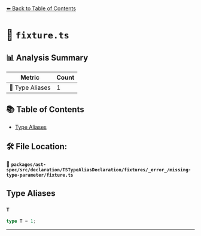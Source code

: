 [⬅️ Back to Table of Contents](../../../../../../../../index.md)

# 📄 `fixture.ts`

## 📊 Analysis Summary

| Metric | Count |
|--------|-------|
| 📑 Type Aliases | 1 |

## 📚 Table of Contents

- [Type Aliases](#type-aliases)

## 🛠️ File Location:
📂 **`packages/ast-spec/src/declaration/TSTypeAliasDeclaration/fixtures/_error_/missing-type-parameter/fixture.ts`**

## Type Aliases

### `T`

```ts
type T = 1;
```


---